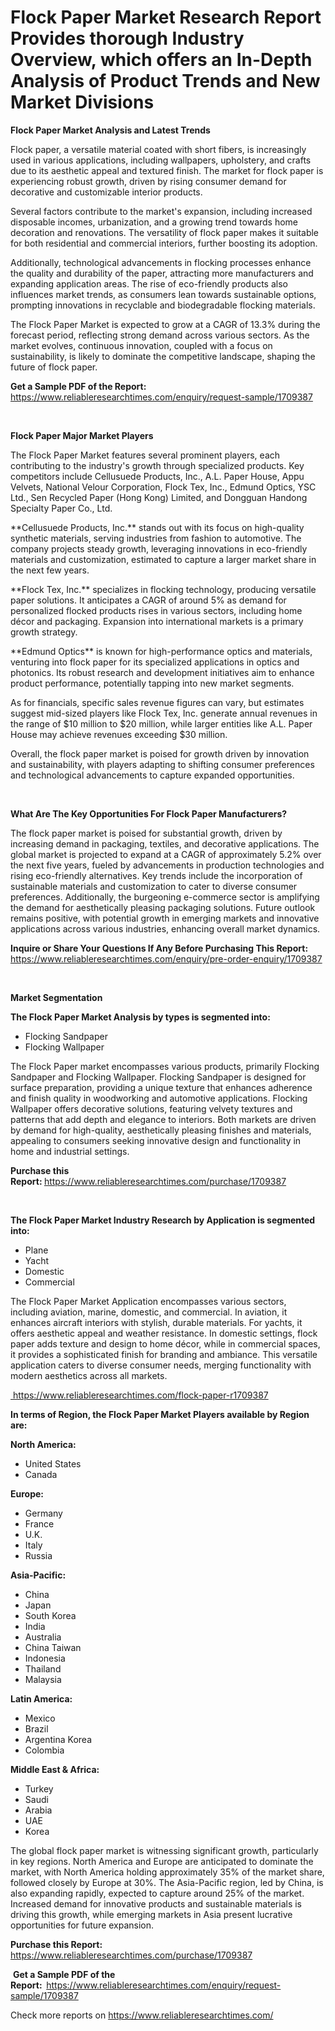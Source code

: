 <p><h1>Flock Paper Market Research Report Provides thorough Industry Overview, which offers an In-Depth Analysis of Product Trends and New Market Divisions</h1></p><p><strong>Flock Paper Market Analysis and Latest Trends</strong></p>
<p><p>Flock paper, a versatile material coated with short fibers, is increasingly used in various applications, including wallpapers, upholstery, and crafts due to its aesthetic appeal and textured finish. The market for flock paper is experiencing robust growth, driven by rising consumer demand for decorative and customizable interior products. </p><p>Several factors contribute to the market's expansion, including increased disposable incomes, urbanization, and a growing trend towards home decoration and renovations. The versatility of flock paper makes it suitable for both residential and commercial interiors, further boosting its adoption. </p><p>Additionally, technological advancements in flocking processes enhance the quality and durability of the paper, attracting more manufacturers and expanding application areas. The rise of eco-friendly products also influences market trends, as consumers lean towards sustainable options, prompting innovations in recyclable and biodegradable flocking materials.</p><p>The Flock Paper Market is expected to grow at a CAGR of 13.3% during the forecast period, reflecting strong demand across various sectors. As the market evolves, continuous innovation, coupled with a focus on sustainability, is likely to dominate the competitive landscape, shaping the future of flock paper.</p></p>
<p><strong>Get a Sample PDF of the Report:&nbsp;</strong> <a href="https://www.reliableresearchtimes.com/enquiry/request-sample/1709387?utm_campaign=3355&utm_medium=2&utm_source=Github&utm_content=ia&utm_term=27032025&utm_id=flock-paper">https://www.reliableresearchtimes.com/enquiry/request-sample/1709387</a></p>
<p>&nbsp;</p>
<p><strong>Flock Paper Major Market Players</strong></p>
<p><p>The Flock Paper Market features several prominent players, each contributing to the industry's growth through specialized products. Key competitors include Cellusuede Products, Inc., A.L. Paper House, Appu Velvets, National Velour Corporation, Flock Tex, Inc., Edmund Optics, YSC Ltd., Sen Recycled Paper (Hong Kong) Limited, and Dongguan Handong Specialty Paper Co., Ltd.</p><p>**Cellusuede Products, Inc.** stands out with its focus on high-quality synthetic materials, serving industries from fashion to automotive. The company projects steady growth, leveraging innovations in eco-friendly materials and customization, estimated to capture a larger market share in the next few years.</p><p>**Flock Tex, Inc.** specializes in flocking technology, producing versatile paper solutions. It anticipates a CAGR of around 5% as demand for personalized flocked products rises in various sectors, including home décor and packaging. Expansion into international markets is a primary growth strategy.</p><p>**Edmund Optics** is known for high-performance optics and materials, venturing into flock paper for its specialized applications in optics and photonics. Its robust research and development initiatives aim to enhance product performance, potentially tapping into new market segments.</p><p>As for financials, specific sales revenue figures can vary, but estimates suggest mid-sized players like Flock Tex, Inc. generate annual revenues in the range of $10 million to $20 million, while larger entities like A.L. Paper House may achieve revenues exceeding $30 million. </p><p>Overall, the flock paper market is poised for growth driven by innovation and sustainability, with players adapting to shifting consumer preferences and technological advancements to capture expanded opportunities.</p></p>
<p>&nbsp;</p>
<p><strong>What Are The Key Opportunities For Flock Paper Manufacturers?</strong></p>
<p><p>The flock paper market is poised for substantial growth, driven by increasing demand in packaging, textiles, and decorative applications. The global market is projected to expand at a CAGR of approximately 5.2% over the next five years, fueled by advancements in production technologies and rising eco-friendly alternatives. Key trends include the incorporation of sustainable materials and customization to cater to diverse consumer preferences. Additionally, the burgeoning e-commerce sector is amplifying the demand for aesthetically pleasing packaging solutions. Future outlook remains positive, with potential growth in emerging markets and innovative applications across various industries, enhancing overall market dynamics.</p></p>
<p><strong>Inquire or Share Your Questions If Any Before Purchasing This Report:</strong> <a href="https://www.reliableresearchtimes.com/enquiry/pre-order-enquiry/1709387?utm_campaign=3355&utm_medium=2&utm_source=Github&utm_content=ia&utm_term=27032025&utm_id=flock-paper">https://www.reliableresearchtimes.com/enquiry/pre-order-enquiry/1709387</a></p>
<p>&nbsp;</p>
<p><strong>Market Segmentation</strong></p>
<p><strong>The Flock Paper Market Analysis by types is segmented into:</strong></p>
<p><ul><li>Flocking Sandpaper</li><li>Flocking Wallpaper</li></ul></p>
<p><p>The Flock Paper market encompasses various products, primarily Flocking Sandpaper and Flocking Wallpaper. Flocking Sandpaper is designed for surface preparation, providing a unique texture that enhances adherence and finish quality in woodworking and automotive applications. Flocking Wallpaper offers decorative solutions, featuring velvety textures and patterns that add depth and elegance to interiors. Both markets are driven by demand for high-quality, aesthetically pleasing finishes and materials, appealing to consumers seeking innovative design and functionality in home and industrial settings.</p></p>
<p><strong>Purchase this Report:&nbsp;</strong><a href="https://www.reliableresearchtimes.com/purchase/1709387?utm_campaign=3355&utm_medium=2&utm_source=Github&utm_content=ia&utm_term=27032025&utm_id=flock-paper">https://www.reliableresearchtimes.com/purchase/1709387</a></p>
<p>&nbsp;</p>
<p><strong>The Flock Paper Market Industry Research by Application is segmented into:</strong></p>
<p><ul><li>Plane</li><li>Yacht</li><li>Domestic</li><li>Commercial</li></ul></p>
<p><p>The Flock Paper Market Application encompasses various sectors, including aviation, marine, domestic, and commercial. In aviation, it enhances aircraft interiors with stylish, durable materials. For yachts, it offers aesthetic appeal and weather resistance. In domestic settings, flock paper adds texture and design to home décor, while in commercial spaces, it provides a sophisticated finish for branding and ambiance. This versatile application caters to diverse consumer needs, merging functionality with modern aesthetics across all markets.</p></p>
<p><a href="https://www.reliableresearchtimes.com/flock-paper-r1709387?utm_campaign=3355&utm_medium=2&utm_source=Github&utm_content=ia&utm_term=27032025&utm_id=flock-paper">&nbsp;https://www.reliableresearchtimes.com/flock-paper-r1709387</a></p>
<p><strong>In terms of Region, the Flock Paper Market Players available by Region are:</strong></p>
<p>
    <p> <strong> North America: </strong>
        <ul>
            <li>United States</li>
            <li>Canada</li>
        </ul>
        </p> 
    <p> <strong> Europe: </strong>
        <ul>
            <li>Germany</li>
            <li>France</li>
            <li>U.K.</li>
            <li>Italy</li>
            <li>Russia</li>
        </ul>
        </p> 
    <p> <strong> Asia-Pacific: </strong>
        <ul>
            <li>China</li>
            <li>Japan</li>
            <li>South Korea</li>
            <li>India</li>
            <li>Australia</li>
            <li>China Taiwan</li>
            <li>Indonesia</li>
            <li>Thailand</li>
            <li>Malaysia</li>
        </ul>
        </p> 
    <p> <strong> Latin America: </strong>
        <ul>
            <li>Mexico</li>
            <li>Brazil</li>
            <li>Argentina Korea</li>
            <li>Colombia</li>
        </ul>
        </p> 
    <p> <strong> Middle East & Africa: </strong>
        <ul>
            <li>Turkey</li>
            <li>Saudi</li>
            <li>Arabia</li>
            <li>UAE</li>
            <li>Korea</li>
        </ul>
    </p>
    </p>
<p><p>The global flock paper market is witnessing significant growth, particularly in key regions. North America and Europe are anticipated to dominate the market, with North America holding approximately 35% of the market share, followed closely by Europe at 30%. The Asia-Pacific region, led by China, is also expanding rapidly, expected to capture around 25% of the market. Increased demand for innovative products and sustainable materials is driving this growth, while emerging markets in Asia present lucrative opportunities for future expansion.</p></p>
<p><strong>Purchase this Report: </strong><a href="https://www.reliableresearchtimes.com/purchase/1709387?utm_campaign=3355&utm_medium=2&utm_source=Github&utm_content=ia&utm_term=27032025&utm_id=flock-paper">https://www.reliableresearchtimes.com/purchase/1709387</a></p>
<p>&nbsp;<strong>Get a Sample PDF of the Report:&nbsp;&nbsp;</strong><a href="https://www.reliableresearchtimes.com/enquiry/request-sample/1709387?utm_campaign=3355&utm_medium=2&utm_source=Github&utm_content=ia&utm_term=27032025&utm_id=flock-paper">https://www.reliableresearchtimes.com/enquiry/request-sample/1709387</a></p>
<p><strong></strong></p>
<p>Check more reports on <a href="https://www.reliableresearchtimes.com/?utm_campaign=3355&utm_medium=2&utm_source=Github&utm_content=ia&utm_term=27032025&utm_id=flock-paper">https://www.reliableresearchtimes.com/</a></p>